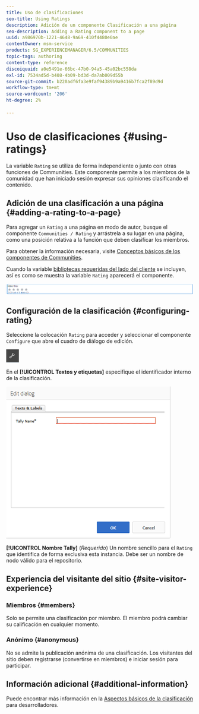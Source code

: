 ```yaml
---
title: Uso de clasificaciones
seo-title: Using Ratings
description: Adición de un componente Clasificación a una página
seo-description: Adding a Rating component to a page
uuid: a986970b-1221-4648-9a69-410f4480e0ae
contentOwner: msm-service
products: SG_EXPERIENCEMANAGER/6.5/COMMUNITIES
topic-tags: authoring
content-type: reference
discoiquuid: a0e5491e-66bc-47b0-94a5-45a02bc558da
exl-id: 7534ad5d-b408-4b09-bd3d-da7ab009d55b
source-git-commit: b220adf6fa3e9faf94389b9a9416b7fca2f89d9d
workflow-type: tm+mt
source-wordcount: '206'
ht-degree: 2%

---
```


# Uso de clasificaciones {#using-ratings}

La variable `Rating` se utiliza de forma independiente o junto con otras funciones de Communities. Este componente permite a los miembros de la comunidad que han iniciado sesión expresar sus opiniones clasificando el contenido.

## Adición de una clasificación a una página {#adding-a-rating-to-a-page}

Para agregar un `Rating` a una página en modo de autor, busque el componente `Communities / Rating` y arrástrela a su lugar en una página, como una posición relativa a la función que deben clasificar los miembros.

Para obtener la información necesaria, visite [Conceptos básicos de los componentes de Communities](basics.md).

Cuando la variable [bibliotecas requeridas del lado del cliente](rating-basics.md#essentials-for-client-side) se incluyen, así es como se muestra la variable `Rating` aparecerá el componente.

![clasificación](assets/rating.png)

## Configuración de la clasificación {#configuring-rating}

Seleccione la colocación `Rating` para acceder y seleccionar el componente `Configure` que abre el cuadro de diálogo de edición.

![configure-new](assets/configure-new.png)

En el **[!UICONTROL Textos y etiquetas]** especifique el identificador interno de la clasificación.

![nombre_talyname](assets/tallyname.png)

**[!UICONTROL Nombre Tally]**
(*Requerido*) Un nombre sencillo para el `Rating` que identifica de forma exclusiva esta instancia. Debe ser un nombre de nodo válido para el repositorio.

## Experiencia del visitante del sitio {#site-visitor-experience}

### Miembros {#members}

Solo se permite una clasificación por miembro. El miembro podrá cambiar su calificación en cualquier momento.

### Anónimo {#anonymous}

No se admite la publicación anónima de una clasificación. Los visitantes del sitio deben registrarse (convertirse en miembros) e iniciar sesión para participar.

## Información adicional {#additional-information}

Puede encontrar más información en la [Aspectos básicos de la clasificación](rating-basics.md) para desarrolladores.

